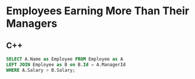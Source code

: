 Employees Earning More Than Their Managers
==========

## C++


```sql
SELECT A.Name as Employee FROM Employee as A
LEFT JOIN Employee as B on B.Id = A.ManagerId
WHERE A.Salary > B.Salary;
```
